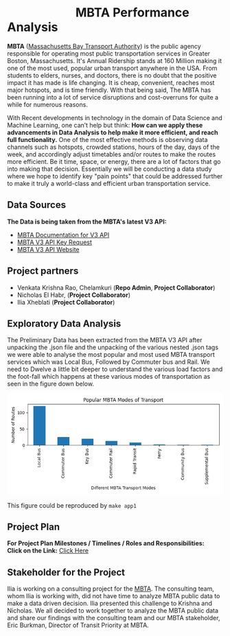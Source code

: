 # &nbsp; &nbsp;&nbsp;&nbsp;&nbsp;&nbsp; &nbsp;&nbsp;&nbsp;&nbsp;&nbsp;&nbsp;&nbsp;&nbsp;&nbsp;&nbsp;&nbsp;&nbsp;&nbsp;&nbsp;&nbsp;&nbsp;MBTA Performance Analysis

**MBTA** ([Massachusetts Bay Transport Authority](https://en.wikipedia.org/wiki/Massachusetts_Bay_Transportation_Authority)) is the public agency responsible for operating most public transportation services in Greater Boston, Massachusetts. It's Annual Ridership stands at 160 Million making it one of the most used, popular urban transport anywhere in the USA. From students to elders, nurses, and doctors, there is no doubt that the positive impact it has made is life changing. It is cheap, convenient, reaches most major hotspots, and is time friendly. With that being said, The MBTA has been running into a lot of service disruptions and cost-overruns for quite a while for numerous reasons.<br>

With Recent developments in technology in the domain of Data Science and Machine Learning, one can’t help but think: **How can we apply these advancements in Data Analysis to help make it more efficient, and reach full functionality.** One of the most effective methods is observing data channels such as hotspots, crowded stations, hours of the day, days of the week, and accordingly adjust timetables and/or routes to make the routes more efficient. Be it time, space, or energy, there are a lot of factors that go into making that decision. Essentially we will be conducting a data study where we hope to identify key "pain points" that could be addressed further to make it truly a world-class and efficient urban transportation service.<br>

## Data Sources

**The Data is being taken from the MBTA's latest V3 API:**<br>

- [MBTA Documentation for V3 API](https://api-v3.mbta.com/docs/swagger/index.html)
- [MBTA V3 API Key Request](https://api-v3.mbta.com/portal)
- [MBTA V3 API Website](https://www.mbta.com/developers/v3-api)

## Project partners

- Venkata Krishna Rao, Chelamkuri (**Repo Admin**, **Project Collaborator**)
- Nicholas El Habr, (**Project Collaborator**)
- Ilia Xheblati (**Project Collaborator**)

## Exploratory Data Analysis

The Preliminary Data has been extracted from the MBTA V3 API after unpacking the .json file and the unpacking of the various nested .json tags we were able to analyse the 
most popular and most used MBTA transport services which was Local Bus, Followed by Commuter bus and Rail.
We need to Dwelve a little bit deeper to understand the various load factors and the foot-fall which happens at these various modes of transportation as seen in the figure down below. <br>

![Image Showing Popular MBTA Modes of Transportation Services](figures/mbta_modes_of_transport.png)

This figure could be reproduced by `make app1`

## Project Plan

**For Project Plan Milestones / Timelines / Roles and Responsibilities:** <br>
**Click on the Link:** [Click Here](plan.md)

## Stakeholder for the Project
Ilia is working on a consulting project for the [MBTA](https://www.linkedin.com/posts/be-edge_meet-the-team-massachusetts-bay-transportation-activity-6940316466185416704-K4YX?utm_source=linkedin_share&utm_medium=member_desktop_web). The consulting team, whom Ilia is working with, did not have time to analyze MBTA public data to make a data driven decision. Ilia presented this challenge to Krishna and Nicholas. We all decided to work together to analyze the MBTA public data and share our findings with the consulting team and our MBTA stakeholder, Eric Burkman, Director of Transit Priority at MBTA.
